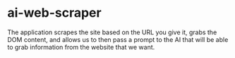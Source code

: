# ai-web-scraper
The application scrapes the site based on the URL you give it, grabs the DOM content, and allows us to then pass a prompt to the AI that will be able to grab information from the website that we want.
